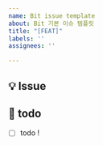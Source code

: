 ```yaml
---
name: Bit issue template
about: Bit 기본 이슈 템플릿
title: "[FEAT]"
labels: ''
assignees: ''

---
```


## 💡 Issue
<!-- 이슈에 대한 내용을 설명해주세요. -->

## 📝  todo
- [ ] todo !
<!-- 해야 할 일들을 적어주세요. -->
